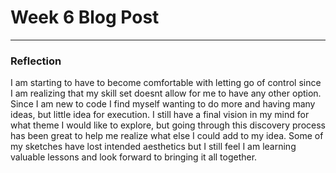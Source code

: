 # Week 6 Blog Post 
------

### Reflection

I am starting to have to become comfortable with letting go of control since I am realizing that my skill set doesnt allow for me to have any other option. Since I am new to code I find myself wanting to do more and having many ideas, but little idea for execution. I still have a final vision in my mind for what theme I would like to explore, but going through this discovery process has been great to help me realize what else I could add to my idea. Some of my sketches have lost intended aesthetics but I still feel I am learning valuable lessons and look forward to bringing it all together. 



